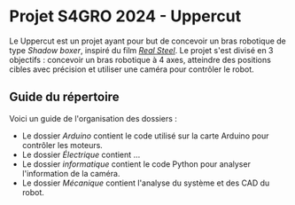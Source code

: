 # Projet S4GRO 2024 - Uppercut
Le Uppercut est un projet ayant pour but de concevoir un bras robotique de type *Shadow boxer*, inspiré du film [*Real Steel*](https://www.youtube.com/watch?v=wD0goULgueE&t=47s).
Le projet s'est divisé en 3 objectifs : concevoir un bras robotique à 4 axes, atteindre des positions cibles avec précision et utiliser une caméra pour contrôler le robot. 

##  Guide du répertoire
Voici un guide de l'organisation des dossiers :
- Le dossier *Arduino* contient le code utilisé sur la carte Arduino pour contrôler les moteurs.
- Le dossier *Électrique* contient ...
- Le dossier *informatique* contient le code Python pour analyser l'information de la caméra.
- Le dossier *Mécanique* contient l'analyse du système et des CAD du robot.
